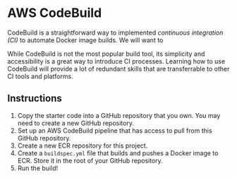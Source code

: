 # AWS CodeBuild
CodeBuild is a straightforward way to implemented *continuous integration (CI)* to automate Docker image builds. We will want to 

While CodeBuild is not the most popular build tool, its simplicity and accessibility is a great way to introduce CI processes. Learning how to use CodeBuild will provide a lot of redundant skills that are transferrable to other CI tools and platforms.

## Instructions
1. Copy the starter code into a GitHub repository that you own. You may need to create a new GitHub repository.
2. Set up an AWS CodeBuild pipeline that has access to pull from this GitHub repository.
3. Create a new ECR repository for this project.
4. Create a `buildspec.yml` file that builds and pushes a Docker image to ECR. Store it in the root of your GitHub repository.
5. Run the build!
